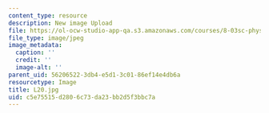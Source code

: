 ```yaml
---
content_type: resource
description: New image Upload
file: https://ol-ocw-studio-app-qa.s3.amazonaws.com/courses/8-03sc-physics-iii-vibrations-and-waves-fall-2016/c5e75515d2806c73da23bb2d5f3bbc7a_L20.jpg
file_type: image/jpeg
image_metadata:
  caption: ''
  credit: ''
  image-alt: ''
parent_uid: 56206522-3db4-e5d1-3c01-86ef14e4db6a
resourcetype: Image
title: L20.jpg
uid: c5e75515-d280-6c73-da23-bb2d5f3bbc7a
---
```

